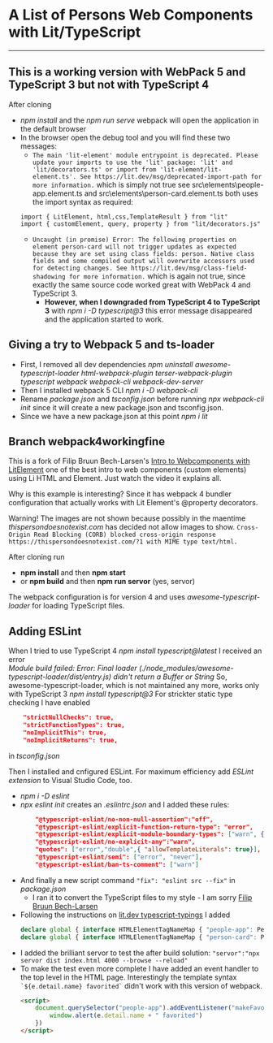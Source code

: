 # A List of Persons Web Components with Lit/TypeScript
---
This is a working version with WebPack 5 and TypeScript 3 but not with TypeScript 4
---
After cloning
- *npm install* and the *npm run serve* webpack will open the application in the default browser
- In the browser open the debug tool and you will find these two messages:
    - `The main 'lit-element' module entrypoint is deprecated. Please update your imports to use the 'lit' package: 'lit' and 'lit/decorators.ts' or import from 'lit-element/lit-element.ts'. See https://lit.dev/msg/deprecated-import-path for more information.`
    which is simply not true see src\elements\people-app.element.ts and src\elements\person-card.element.ts both uses the import syntax as required:
    ```
    import { LitElement, html,css,TemplateResult } from "lit"
    import { customElement, query, property } from "lit/decorators.js"
    ```
    - `Uncaught (in promise) Error: The following properties on element person-card will not trigger updates as expected because they are set using class fields: person. Native class fields and some compiled output will overwrite accessors used for detecting changes. See https://lit.dev/msg/class-field-shadowing for more information.`
    which is again not true, since exactly the same source code worked great with WebPack 4 and TypeScript 3.
        - **However, when I downgraded from TypeScript 4 to TypeScript 3** with *npm i -D typescript@3* this error message disappeared and the application started to work. 


## Giving a try to Webpack 5 and ts-loader
- First, I removed all dev dependencies *npm uninstall awesome-typescript-loader html-webpack-plugin terser-webpack-plugin typescript webpack webpack-cli webpack-dev-server*
- Then I installed webpack 5 CLI *npm i -D webpack-cli*
- Rename *package.json* and *tsconfig.json* before running *npx webpack-cli init* since it will create a new package.json and tsconfig.json.
- Since we have a new package.json at this point *npm i lit* 



## Branch webpack4workingfine 

This is a fork of Filip Bruun Bech-Larsen's [Intro to Webcomponents with LitElement](https://youtu.be/ADgo_JVK02A) one of the best intro to web components (custom elements) using Li HTML and Element. Just watch the video it explains all.

Why is this example is interesting? Since it has webpack 4 bundler configuration that actually works with Lit Element's @property decorators.

Warning! The images are not shown because possibly in the maentime *thispersondoesnotexist.com* has decided not allow images to show.
`Cross-Origin Read Blocking (CORB) blocked cross-origin response https://thispersondoesnotexist.com/?1 with MIME type text/html.`

After cloning run 
- **npm install** and then **npm start**
- or **npm build** and then **npm run servor** (yes, servor)

The webpack configuration is for version 4 and uses *awesome-typescript-loader* for loading TypeScript files. 

## Adding ESLint
When I tried to use TypeScript 4 *npm install typescript@latest* I received an error  
*Module build failed: Error: Final loader (./node_modules/awesome-typescript-loader/dist/entry.js) didn't return a Buffer or String* 
So, awesome-typescript-loader, which is not maintained any more, works only with TypeScript 3 *npm install typescript@3*
For strickter static type checking I have enabled
```json
    "strictNullChecks": true,       
    "strictFunctionTypes": true,    
    "noImplicitThis": true,        
    "noImplicitReturns": true,         
```
in *tsconfig.json*

Then I installed and cnfigured ESLint. For maximum efficiency add *ESLint extension* to Visual Studio Code, too.
- *npm i -D eslint*
- *npx eslint init* creates an *.eslintrc.json* and I added these rules:
    ```json
        "@typescript-eslint/no-non-null-assertion":"off",
        "@typescript-eslint/explicit-function-return-type": "error", 
        "@typescript-eslint/explicit-module-boundary-types": ["warn", {"allowArgumentsExplicitlyTypedAsAny":true}], 
        "@typescript-eslint/no-explicit-any":"warn", 
        "quotes": ["error","double",{ "allowTemplateLiterals": true}], 
        "@typescript-eslint/semi": ["error", "never"], 
        "@typescript-eslint/ban-ts-comment": ["warn"]    
    ```
- And finally a new script command `"fix": "eslint src --fix"` in *package.json*
    - I ran it to convert the TypeScript files to my style - I am sorry [Filip Bruun Bech-Larsen](https://github.com/filipbech)
- Following the instructions on [lit.dev typescript-typings](https://lit.dev/docs/components/defining/#typescript-typings) I added
    ```typescript
    declare global { interface HTMLElementTagNameMap { "people-app": PeopleAppElement}}
    declare global { interface HTMLElementTagNameMap { "person-card": PersonCardElement}}
    ```
- I added the brilliant servor to test the after build solution:
`"servor":"npx servor dist index.html 4000 --browse --reload"`
- To make the test even more complete I have added an event handler to the top level in the HTML page.
Interestingly the template syntax ``` `${e.detail.name} favorited` ``` didn't work with this version of webpack.
    ```html
    <script>
        document.querySelector("people-app").addEventListener("makeFavourite",(e)=>{
            window.alert(e.detail.name + " favorited")
        })
    </script>
    ```
